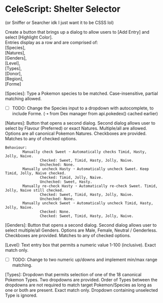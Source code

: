 # CeleScript: Shelter Selector  
(or Sniffer or Searcher idk I just want it to be CSSS lol)  

Create a button that brings up a dialog to allow users to \[Add Entry] and select \[Highlight Color].  
Entries display as a row and are comprised of:  
\[Species],  
\[Natures],   
\[Genders],  
\[Level],  
\[Types],  
\[Donor],  
\[Region],  
\[Forme]  

\[Species]: Type a Pokemon species to be matched. Case-insensitive, partial matching allowed.  
- [ ] TODO: Change the Species input to a dropdown with autocomplete, to include Forme. (➝ from Dex manager from api.pokedex() cached earlier)

\[Natures]: Button that opens a second dialog. Second dialog allows user to select by Flavour (Preferred) or exact Natures. Multiple/all are allowed. Options are all canonical Pokemon Natures. Checkboxes are provided. Matches to any of checked options.  
<pre><code>Behaviour: 
        Manually check Sweet ➝ Automatically checks Timid, Hasty, Jolly, Naive.  
                Checked: Sweet, Timid, Hasty, Jolly, Naive.  
                Unchecked: None.  
        Manually uncheck Hasty ➝ Automatically uncheck Sweet. Keep Timid, Jolly, Naive checked.  
                Checked: Timid, Jolly, Naive.  
                Unchecked: Sweet, Hasty.  
        Manually re-check Hasty ➝ Automatically re-check Sweet. Timid, Jolly, Naive still checked.  
                Checked: Sweet, Timid, Hasty, Jolly, Naive.  
                Unchecked: None.  
        Manually uncheck Sweet ➝ Automatically uncheck Timid, Hasty, Jolly, Naive.  
                Checked: None.  
                Checked: Sweet, Timid, Hasty, Jolly, Naive.</code></pre>

\[Genders]: Button that opens a second dialog. Second dialog allows user to select multiple/all Genders. Options are Male, Female, Neutral / Genderless. Checkboxes are provided. Matches to any of checked options.  

\[Level]: Text entry box that permits a numeric value 1-100 (inclusive). Exact match only.  
- [ ] TODO: Change to two numeric up/downs and implement min/max range matching.

\[Types]: Dropdown that permits selection of one of the 18 canonical Pokemon Types. Two dropdowns are provided. Order of Types between the dropdowns are not required to match target Pokemon/Species as long as one or both are present. Exact match only. Dropdown containing unselected Type is ignored.  

